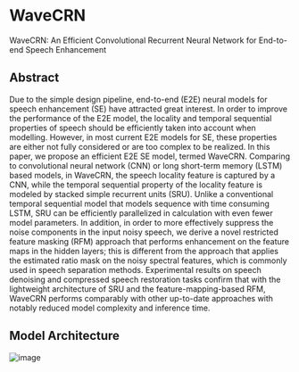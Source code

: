 # WaveCRN
WaveCRN: An Efficient Convolutional Recurrent Neural Network for End-to-end Speech Enhancement

## Abstract
Due to the simple design pipeline, end-to-end (E2E) neural models for speech enhancement (SE) have attracted great interest. In order to improve the performance of the E2E model, the locality and temporal sequential properties of speech should be efficiently taken into account when modelling. However, in most current E2E models for SE, these properties are either not fully considered or are too complex to be realized. In this paper, we propose an efficient E2E SE model, termed WaveCRN. Comparing to convolutional neural network (CNN) or long short-term memory (LSTM) based models, in WaveCRN, the speech locality feature is captured by a CNN, while the temporal sequential property of the locality feature is modeled by stacked simple recurrent units (SRU). Unlike a conventional temporal sequential model that models sequence with time consuming LSTM, SRU can be efficiently parallelized in calculation with even fewer model parameters. In addition, in order to more effectively suppress the noise components in the input noisy speech, we derive a novel restricted feature masking (RFM) approach that performs enhancement on the feature maps in the hidden layers; this is different from the approach that applies the estimated ratio mask on the noisy spectral features, which is commonly used in speech separation methods. Experimental results on speech denoising and compressed speech restoration tasks confirm that with the lightweight architecture of SRU and the feature-mapping-based RFM, WaveCRN performs comparably with other up-to-date approaches with notably reduced model complexity and inference time.

## Model Architecture
![image](https://github.com/aleXiehta/WaveCRN/blob/master/images/model.png)
